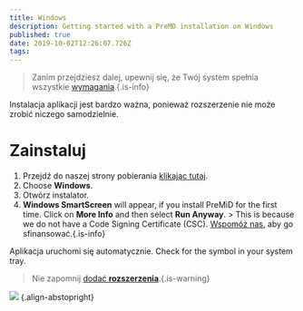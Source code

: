 ```yaml
---
title: Windows
description: Getting started with a PreMD installation on Windows
published: true
date: 2019-10-02T12:26:07.726Z
tags:
---
```


> Zanim przejdziesz dalej, upewnij się, że Twój system spełnia wszystkie [wymagania](/install/requirements).{.is-info}

Instalacja aplikacji jest bardzo ważna, ponieważ rozszerzenie nie może zrobić niczego samodzielnie.

# Zainstaluj
1. Przejdź do naszej strony pobierania [klikając tutaj](https://premid.app/downloads).
2. Choose **Windows**.
3. Otwórz instalator.
4. **Windows SmartScreen** will appear, if you install PreMiD for the first time. Click on **More Info** and then select **Run Anyway**. > This is because we do not have a Code Signing Certificate (CSC). [Wspomóż nas](https://www.patreon.com/Timeraa), aby go sfinansować.{.is-info}

Aplikacja uruchomi się automatycznie. Check for the symbol in your system tray.

> Nie zapomnij [dodać **rozszerzenia**](/install).{.is-warning}

![](https://a.icons8.com/djxbtnYm/GBjHDS/svg.svg) {.align-abstopright}